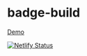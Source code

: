 # badge-build

[Demo](https://badge-build.netlify.app/)

[![Netlify Status](https://api.netlify.com/api/v1/badges/0d2423a4-d215-4161-863b-77e981e6a6f2/deploy-status)](https://app.netlify.com/projects/badge-build/deploys)


